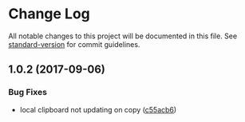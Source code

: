 # Change Log

All notable changes to this project will be documented in this file. See [standard-version](https://github.com/conventional-changelog/standard-version) for commit guidelines.

<a name="1.0.2"></a>
## 1.0.2 (2017-09-06)


### Bug Fixes

* local clipboard not updating on copy ([c55acb6](https://github.com/tilastokeskus/node-clipsync/commit/c55acb6))
